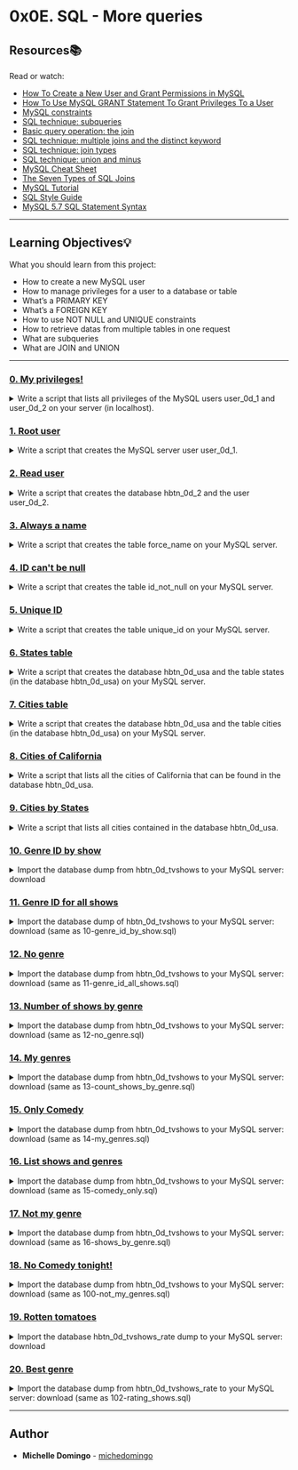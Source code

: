 # 0x0E. SQL - More queries 

## Resources:books:
Read or watch:
* [How To Create a New User and Grant Permissions in MySQL](https://intranet.hbtn.io/rltoken/u4h2MXcCQfadszlRMQy-gw)
* [How To Use MySQL GRANT Statement To Grant Privileges To a User](https://intranet.hbtn.io/rltoken/9JjDTdvflUSxwxLNfW8sPg)
* [MySQL constraints](https://intranet.hbtn.io/rltoken/u1P3WmgxehiqwcLBMlksUA)
* [SQL technique: subqueries](https://intranet.hbtn.io/rltoken/YYpPtkqFeKSCsAU4Y_y3Og)
* [Basic query operation: the join](https://intranet.hbtn.io/rltoken/npLCp3WasK0SUSUQqCF25A)
* [SQL technique: multiple joins and the distinct keyword](https://intranet.hbtn.io/rltoken/GmRLMhkY-pPvjcpzyDvmRg)
* [SQL technique: join types](https://intranet.hbtn.io/rltoken/ryjyRRN7696rJV0maP03Xw)
* [SQL technique: union and minus](https://intranet.hbtn.io/rltoken/L7Fi5w8GZG5MSdQZ19e88g)
* [MySQL Cheat Sheet](https://intranet.hbtn.io/rltoken/V9vpLbtkFwV4EZYoiz2NBA)
* [The Seven Types of SQL Joins](https://intranet.hbtn.io/rltoken/ySKSdhFeMDddea07XrDzeQ)
* [MySQL Tutorial](https://intranet.hbtn.io/rltoken/-uqP0a89xUl3SsmV_ZtxRA)
* [SQL Style Guide](https://intranet.hbtn.io/rltoken/jn4SHgwVtOJF0LQYPEIs-g)
* [MySQL 5.7 SQL Statement Syntax](https://intranet.hbtn.io/rltoken/YjNAE7DcadDbT_a7iI0sYw)

---
## Learning Objectives:bulb:
What you should learn from this project:

* How to create a new MySQL user
* How to manage privileges for a user to a database or table
* What’s a PRIMARY KEY
* What’s a FOREIGN KEY
* How to use NOT NULL and UNIQUE constraints
* How to retrieve datas from multiple tables in one request
* What are subqueries
* What are JOIN and UNION

---

### [0. My privileges!](./0-privileges.sql)
<details><summary>Write a script that lists all privileges of the MySQL users user_0d_1 and user_0d_2 on your server (in localhost).</summary><br>

* 
```

```
</details>

### [1. Root user](./1-create_user.sql)
<details><summary>Write a script that creates the MySQL server user user_0d_1.</summary><br>

*  
```

```
</details>

### [2. Read user](./2-create_read_user.sql)
<details><summary>Write a script that creates the database hbtn_0d_2 and the user user_0d_2.</summary><br>

* 
```

```
</details>

### [3. Always a name](./3-force_name.sql)
<details><summary>Write a script that creates the table force_name on your MySQL server.</summary><br>

* 
```

```
</details>

### [4. ID can't be null](./4-never_empty.sql)
<details><summary>Write a script that creates the table id_not_null on your MySQL server.</summary><br>

* 
```

```
</details>

### [5. Unique ID](./5-unique_id.sql)
<details><summary>Write a script that creates the table unique_id on your MySQL server.</summary><br>

* 
```

```
</details>

### [6. States table](./6-states.sql)
<details><summary>Write a script that creates the database hbtn_0d_usa and the table states (in the database hbtn_0d_usa) on your MySQL server.</summary><br>

* 
```

```
</details>

### [7. Cities table](./7-cities.sql)
<details><summary>Write a script that creates the database hbtn_0d_usa and the table cities (in the database hbtn_0d_usa) on your MySQL server.</summary><br>

* 
```

```
</details>

### [8. Cities of California](./8-cities_of_california_subquery.sql)
<details><summary>Write a script that lists all the cities of California that can be found in the database hbtn_0d_usa.</summary><br>

* 
```

```
</details>

### [9. Cities by States](./9-cities_by_state_join.sql)
<details><summary>Write a script that lists all cities contained in the database hbtn_0d_usa.</summary><br>

* 
```

```
</details>

### [10. Genre ID by show](./10-genre_id_by_show.sql)
<details><summary>Import the database dump from hbtn_0d_tvshows to your MySQL server: download</summary><br>

* 
```

```
</details>

### [11. Genre ID for all shows](./11-genre_id_all_shows.sql)
<details><summary>Import the database dump of hbtn_0d_tvshows to your MySQL server: download (same as 10-genre_id_by_show.sql)</summary><br>

* 
```

```
</details>

### [12. No genre](./12-no_genre.sql)
<details><summary>Import the database dump from hbtn_0d_tvshows to your MySQL server: download (same as 11-genre_id_all_shows.sql)</summary><br>

* 
```

```
</details>

### [13. Number of shows by genre](./13-count_shows_by_genre.sql)
<details><summary>Import the database dump from hbtn_0d_tvshows to your MySQL server: download (same as 12-no_genre.sql)</summary><br>

* 
```

```
</details>

### [14. My genres](./14-my_genres.sql)
<details><summary>Import the database dump from hbtn_0d_tvshows to your MySQL server: download (same as 13-count_shows_by_genre.sql)</summary><br>

* 
```

```
</details>

### [15. Only Comedy](./15-comedy_only.sql)
<details><summary>Import the database dump from hbtn_0d_tvshows to your MySQL server: download (same as 14-my_genres.sql)</summary><br>

* 
```

```
</details>

### [16. List shows and genres](./16-shows_by_genre.sql)
<details><summary>Import the database dump from hbtn_0d_tvshows to your MySQL server: download (same as 15-comedy_only.sql)</summary><br>

* 
```

```
</details>

### [17. Not my genre](./100-not_my_genres.sql)
<details><summary>Import the database dump from hbtn_0d_tvshows to your MySQL server: download (same as 16-shows_by_genre.sql)</summary><br>

* 
```

```
</details>

### [18. No Comedy tonight!](./101-not_a_comedy.sql)
<details><summary>Import the database dump from hbtn_0d_tvshows to your MySQL server: download (same as 100-not_my_genres.sql)</summary><br>

* 
```

```
</details>

### [19. Rotten tomatoes](./102-rating_shows.sql)
<details><summary>Import the database hbtn_0d_tvshows_rate dump to your MySQL server: download</summary><br>

* 
```

```
</details>

### [20. Best genre](./103-rating_genres.sql)
<details><summary>Import the database dump from hbtn_0d_tvshows_rate to your MySQL server: download (same as 102-rating_shows.sql)</summary><br>

* 
```

```
</details>

---

## Author
* **Michelle Domingo** - [michedomingo](https://github.com/michedomingo)